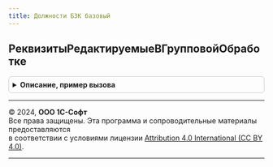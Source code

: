 ```yaml
---
title: Должности БЗК базовый
---
```



## РеквизитыРедактируемыеВГрупповойОбработке
<details style="margin: 1em 0; padding: 0.5em; border: 1px solid #ccc; border-radius: 6px;">

<summary style="font-weight: bold; cursor: pointer;">Описание, пример вызова</summary>

```bsl

// См. ДолжностиБЗК.РеквизитыРедактируемыеВГрупповойОбработке.
Функция РеквизитыРедактируемыеВГрупповойОбработке() Экспорт
```

Пример вызова
```bsl
Результат = ДолжностиБЗКБазовый.РеквизитыРедактируемыеВГрупповойОбработке() 
```
</details>

---

© 2024, **ООО 1С-Софт**  
Все права защищены. Эта программа и сопроводительные материалы предоставляются  
в соответствии с условиями лицензии [Attribution 4.0 International (CC BY 4.0)](https://creativecommons.org/licenses/by/4.0/legalcode).

---
